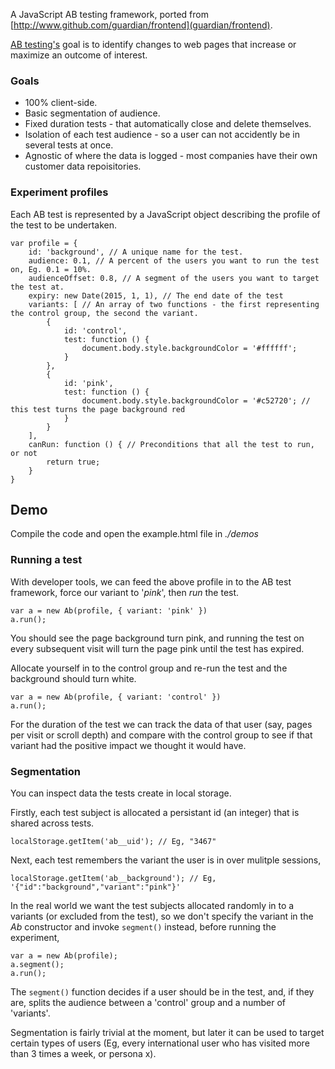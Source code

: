 A JavaScript AB testing framework, ported from [http://www.github.com/guardian/frontend](guardian/frontend).

[AB testing's](http://en.wikipedia.org/wiki/A/B_testing) goal is to identify changes to web pages that increase or maximize an outcome of interest.

### Goals

- 100% client-side.
- Basic segmentation of audience.
- Fixed duration tests - that automatically close and delete themselves.
- Isolation of each test audience - so a user can not accidently be in several tests at once.
- Agnostic of where the data is logged - most companies have their own customer data repoisitories.

 
### Experiment profiles 

Each AB test is represented by a JavaScript object describing the profile of the test to be undertaken. 

```
var profile = { 
	id: 'background', // A unique name for the test.
	audience: 0.1, // A percent of the users you want to run the test on, Eg. 0.1 = 10%.
	audienceOffset: 0.8, // A segment of the users you want to target the test at. 
	expiry: new Date(2015, 1, 1), // The end date of the test 
	variants: [ // An array of two functions - the first representing the control group, the second the variant.
		{ 
			id: 'control',
			test: function () {
				document.body.style.backgroundColor = '#ffffff';
			}
		},
		{
			id: 'pink',
			test: function () {
				document.body.style.backgroundColor = '#c52720'; // this test turns the page background red
			}
		}
	],
	canRun: function () { // Preconditions that all the test to run, or not
		return true;
	}
}
```

## Demo

Compile the code and open the example.html file in _./demos_

### Running a test

With developer tools, we can feed the above profile in to the AB test framework, force our variant to '_pink_', then _run_ the test. 

```
var a = new Ab(profile, { variant: 'pink' })
a.run();
```

You should see the page background turn pink, and running the test on every subsequent visit will turn the page pink until the test has expired.

Allocate yourself in to the control group and re-run the test and the background should turn white.

```
var a = new Ab(profile, { variant: 'control' })
a.run();
```

For the duration of the test we can track the data of that user (say, pages per visit or scroll depth) and compare with the control group to see if that variant had the positive impact we thought it would have.

### Segmentation

You can inspect data the tests create in local storage.

Firstly, each test subject is allocated a persistant id (an integer) that is shared across tests.

```
localStorage.getItem('ab__uid'); // Eg, "3467"
```

Next, each test remembers the variant the user is in over mulitple sessions,

```
localStorage.getItem('ab__background'); // Eg, '{"id":"background","variant":"pink"}'
```

In the real world we want the test subjects allocated randomly in to a variants (or excluded from the test), so we don't specify the variant in the _Ab_ constructor and invoke `segment()` instead, before running the experiment,

```
var a = new Ab(profile);
a.segment();
a.run();
```

The `segment()` function decides if a user should be in the test, and, if they are, splits the audience between a 'control' group and a number of 'variants'.

Segmentation is fairly trivial at the moment, but later it can be used to target certain types of users (Eg, every international user who has visited more than 3 times a week, or persona x).
